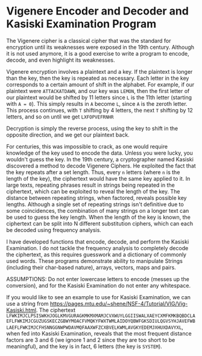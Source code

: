 # Vigenere Encoder and Decoder and Kasiski Examination Program

The Vigenere cipher is a classical cipher that was the standard for encryption until its weaknesses were exposed in the 19th century. Although it is not used anymore, it is a good exercise to write a program to encode, decode, and even highlight its weaknesses.

Vigenere encryption involves a plaintext and a key. If the plaintext is longer than the key, then the key is repeated as necessary. Each letter in the key corresponds to a certain amount of shift in the alphabet. For example, if our plaintext were `ATTACKATDAWN`, and our key was `LEMON`, then the first letter of our plaintext would be shifted by 11 letters since `L` is the 11th letter (starting with `A = 0`). This simply results in `A` become `L`, since `A` is the zeroth letter. This process continues, with `T` shifting by 4 letters, the next `T` shifting by 12 letters, and so on until we get `LXFOPVEFRNHR`

Decryption is simply the reverse process, using the key to shift in the opposite direction, and we get our plaintext back.

For centuries, this was impossible to crack, as one would require knowledge of the key used to encode the data. Unless you were lucky, you wouldn't guess the key. In the 19th century, a cryptographer named Kasiski discovered a method to decode Vigenere Ciphers. He exploited the fact that the key repeats after a set length. Thus, every `n` letters (where `n` is the length of the key), the ciphertext would have the same key applied to it. In large texts, repeating phrases result in strings being repeated in the ciphertext, which can be exploited to reveal the length of the key. The distance between repeating strings, when factored, reveals possible key lengths. Although a single set of repeating strings isn't definitive due to some coincidences, the combination of many strings on a longer text can be used to guess the key length. When the length of the key is known, the ciphertext can be split into N different substitution ciphers, which can each be decoded using frequency analysis.

I have developed functions that encode, decode, and perform the Kasiski Examination. I do not tackle the frequency analysis to completely decode the ciphertext, as this requires guesswork and a dictionary of commonly used words. These programs demonstrate ability to manipulate Strings (including their char-based nature), arrays, vectors, maps and pairs.

ASSUMPTIONS: Do not enter lowercase letters to encode (messes up the conversion), and for the Kasiski Examination do not enter any whitespace.

If you would like to see an example to use for Kasiski Examination, we can use a string from https://pages.mtu.edu/~shene/NSF-4/Tutorial/VIG/Vig-Kasiski.html. The ciphertext `LFWKIMJCLPSISWKHJOGLKMVGURAGKMKMXMAMJCVXWUYLGGIISWALXAEYCXMFKMKBQBDCLAEFLFWKIMJCGUZUGSKECZGBWYMOACFVMQKYFWXTWMLAIDOYQBWFGKSDIULQGVSYHJAVEFWBLAEFLFWKIMJCFHSNNGGNWPWDAVMQFAAXWFZCXBVELKWMLAVGKYEDEMJXHUXDAVYXL`, when fed into Kasiski Examination, reveals that the most frequent distance factors are 3 and 6 (we ignore 1 and 2 since they are too short to be meaningful), and the key is in fact, 6 letters (the key is `SYSTEM`).
